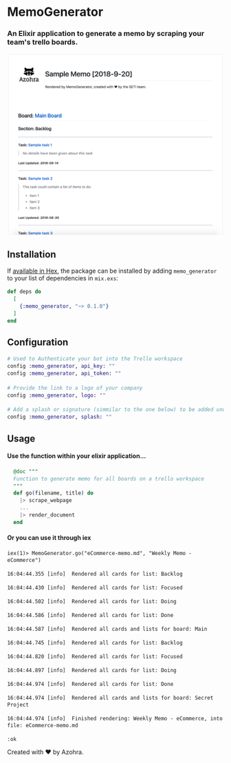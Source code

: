 # MemoGenerator

### An Elixir application to generate a memo by scraping your team's trello boards.

![Sample Memo](sample.png "Sample Memo")

## Installation

If [available in Hex](https://hex.pm/docs/publish), the package can be installed
by adding `memo_generator` to your list of dependencies in `mix.exs`:

```elixir
def deps do
  [
    {:memo_generator, "~> 0.1.0"}
  ]
end
```

## Configuration

```elixir
# Used to Authenticate your bot into the Trello workspace
config :memo_generator, api_key: ""
config :memo_generator, api_token: ""

# Provide the link to a logo of your company
config :memo_generator, logo: ""

# Add a splash or signature (simmilar to the one below) to be added underneath the title
config :memo_generator, splash: ""
```

## Usage

#### Use the function within your elixir application...
```Elixir
  @doc """
  Function to generate memo for all boards on a trello workspace
  """
  def go(filename, title) do
    |> scrape_webpage
    ...
    |> render_document
  end
```

#### Or you can use it through iex
```console
iex(1)> MemoGenerator.go("eCommerce-memo.md", "Weekly Memo - eCommerce")

16:04:44.355 [info]  Rendered all cards for list: Backlog
 
16:04:44.430 [info]  Rendered all cards for list: Focused
 
16:04:44.502 [info]  Rendered all cards for list: Doing
 
16:04:44.586 [info]  Rendered all cards for list: Done
 
16:04:44.587 [info]  Rendered all cards and lists for board: Main
 
16:04:44.745 [info]  Rendered all cards for list: Backlog
 
16:04:44.820 [info]  Rendered all cards for list: Focused
 
16:04:44.897 [info]  Rendered all cards for list: Doing
 
16:04:44.974 [info]  Rendered all cards for list: Done
 
16:04:44.974 [info]  Rendered all cards and lists for board: Secret Project

16:04:44.974 [info]  Finished rendering: Weekly Memo - eCommerce, into file: eCommerce-memo.md

:ok
```

<p>Created with &#x2665; by Azohra.<p>

